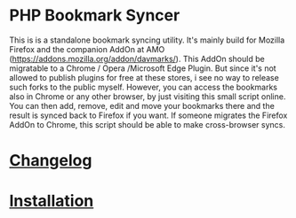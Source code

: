 # PHP Bookmark Syncer
This is is a standalone bookmark syncing utility. It's mainly build for Mozilla Firefox and the companion AddOn at AMO (https://addons.mozilla.org/addon/davmarks/). This AddOn should be migratable to a Chrome / Opera /Microsoft Edge Plugin. But since it's not allowed to publish plugins for free at these stores, i see no way to release such forks to the public myself. However, you can access the bookmarks also in Chrome or any other browser, by just visiting this small script online. You can then add, remove, edit and move your bookmarks there and the result is synced back to Firefox if you want. If someone migrates the Firefox AddOn to Chrome, this script should be able to make cross-browser syncs.

# [Changelog](../../wiki/Changelog)

# [Installation](../../wiki/Installation)
